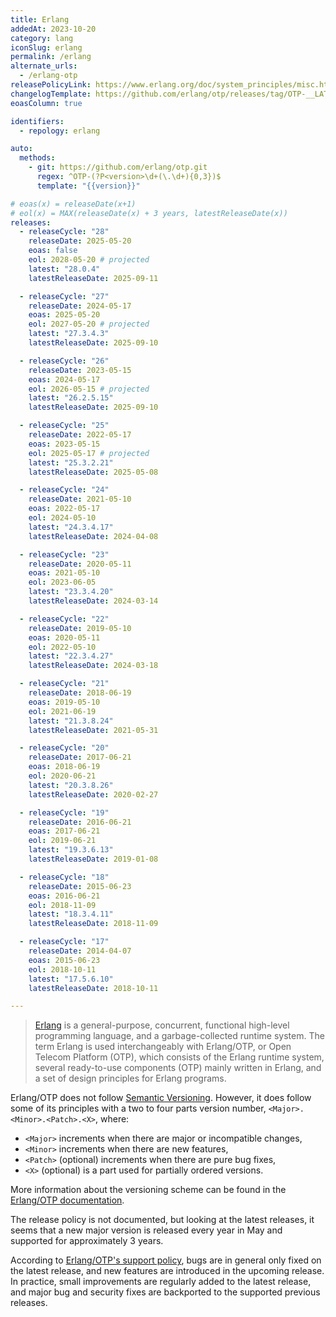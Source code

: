 ```yaml
---
title: Erlang
addedAt: 2023-10-20
category: lang
iconSlug: erlang
permalink: /erlang
alternate_urls:
  - /erlang-otp
releasePolicyLink: https://www.erlang.org/doc/system_principles/misc.html
changelogTemplate: https://github.com/erlang/otp/releases/tag/OTP-__LATEST__
eoasColumn: true

identifiers:
  - repology: erlang

auto:
  methods:
    - git: https://github.com/erlang/otp.git
      regex: ^OTP-(?P<version>\d+(\.\d+){0,3})$
      template: "{{version}}"

# eoas(x) = releaseDate(x+1)
# eol(x) = MAX(releaseDate(x) + 3 years, latestReleaseDate(x))
releases:
  - releaseCycle: "28"
    releaseDate: 2025-05-20
    eoas: false
    eol: 2028-05-20 # projected
    latest: "28.0.4"
    latestReleaseDate: 2025-09-11

  - releaseCycle: "27"
    releaseDate: 2024-05-17
    eoas: 2025-05-20
    eol: 2027-05-20 # projected
    latest: "27.3.4.3"
    latestReleaseDate: 2025-09-10

  - releaseCycle: "26"
    releaseDate: 2023-05-15
    eoas: 2024-05-17
    eol: 2026-05-15 # projected
    latest: "26.2.5.15"
    latestReleaseDate: 2025-09-10

  - releaseCycle: "25"
    releaseDate: 2022-05-17
    eoas: 2023-05-15
    eol: 2025-05-17 # projected
    latest: "25.3.2.21"
    latestReleaseDate: 2025-05-08

  - releaseCycle: "24"
    releaseDate: 2021-05-10
    eoas: 2022-05-17
    eol: 2024-05-10
    latest: "24.3.4.17"
    latestReleaseDate: 2024-04-08

  - releaseCycle: "23"
    releaseDate: 2020-05-11
    eoas: 2021-05-10
    eol: 2023-06-05
    latest: "23.3.4.20"
    latestReleaseDate: 2024-03-14

  - releaseCycle: "22"
    releaseDate: 2019-05-10
    eoas: 2020-05-11
    eol: 2022-05-10
    latest: "22.3.4.27"
    latestReleaseDate: 2024-03-18

  - releaseCycle: "21"
    releaseDate: 2018-06-19
    eoas: 2019-05-10
    eol: 2021-06-19
    latest: "21.3.8.24"
    latestReleaseDate: 2021-05-31

  - releaseCycle: "20"
    releaseDate: 2017-06-21
    eoas: 2018-06-19
    eol: 2020-06-21
    latest: "20.3.8.26"
    latestReleaseDate: 2020-02-27

  - releaseCycle: "19"
    releaseDate: 2016-06-21
    eoas: 2017-06-21
    eol: 2019-06-21
    latest: "19.3.6.13"
    latestReleaseDate: 2019-01-08

  - releaseCycle: "18"
    releaseDate: 2015-06-23
    eoas: 2016-06-21
    eol: 2018-11-09
    latest: "18.3.4.11"
    latestReleaseDate: 2018-11-09

  - releaseCycle: "17"
    releaseDate: 2014-04-07
    eoas: 2015-06-23
    eol: 2018-10-11
    latest: "17.5.6.10"
    latestReleaseDate: 2018-10-11

---
```


> [Erlang](https://www.erlang.org/) is a general-purpose, concurrent, functional high-level
> programming language, and a garbage-collected runtime system. The term Erlang is used
> interchangeably with Erlang/OTP, or Open Telecom Platform (OTP), which consists of the Erlang
> runtime system, several ready-to-use components (OTP) mainly written in Erlang, and a set of
> design principles for Erlang programs.

Erlang/OTP does not follow [Semantic Versioning](https://semver.org/). However, it does follow some
of its principles with a two to four parts version number, `<Major>.<Minor>.<Patch>.<X>`, where:

- `<Major>` increments when there are major or incompatible changes,
- `<Minor>` increments when there are new features,
- `<Patch>` (optional) increments when there are pure bug fixes,
- `<X>` (optional) is a part used for partially ordered versions.

More information about the versioning scheme can be found in the [Erlang/OTP documentation](https://www.erlang.org/doc/system_principles/versions#version-scheme).

The release policy is not documented, but looking at the latest releases, it seems that a new major
version is released every year in May and supported for approximately 3 years.

According to [Erlang/OTP's support policy](https://www.erlang.org/doc/system_principles/misc.html),
bugs are in general only fixed on the latest release, and new features are introduced in the
upcoming release. In practice, small improvements are regularly added to the latest release, and
major bug and security fixes are backported to the supported previous releases.
